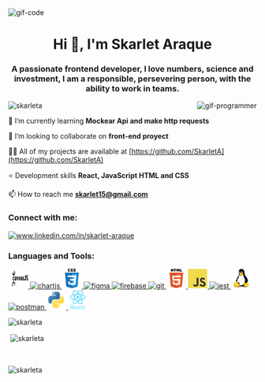 <img align="center" width="1024" height="200" src="https://media.giphy.com/media/ko7twHhomhk8E/giphy.gif" alt="gif-code">
<h1 align="center">Hi 👋, I'm Skarlet Araque</h1>
<h3 align="center">A passionate frontend developer, I  love numbers, science and investment, I am a responsible, persevering person, with the ability to work in teams.</h3>

<img align="right" src="https://media.giphy.com/media/L1R1tvI9svkIWwpVYr/giphy.gif" alt="gif-programmer">

<p align="left"> <img src="https://komarev.com/ghpvc/?username=skarleta&label=Profile%20views&color=0e75b6&style=flat" alt="skarleta" /> </p>

🌱 I’m currently learning **Mockear Api and make http requests**

👯 I’m looking to collaborate on **front-end proyect**

👨‍💻 All of my projects are available at [https://github.com/SkarletA](https://github.com/SkarletA)

⭐ Development skills **React, JavaScript HTML and CSS**
  
📫 How to reach me **skarlet15@gmail.com**

<h3 align="left">Connect with me:</h3>
<p align="left">
<a href="https://www.linkedin.com/in/skarlet-araque-28292b158/" target="blank"><img align="center" src="https://raw.githubusercontent.com/rahuldkjain/github-profile-readme-generator/master/src/images/icons/Social/linked-in-alt.svg" alt="www.linkedin.com/in/skarlet-araque" height="30" width="40" /></a>
</p>


<h3 align="left">Languages and Tools:</h3>
<p align="left"> <a href="https://canvasjs.com" target="_blank" rel="noreferrer"> <img src="https://raw.githubusercontent.com/Hardik0307/Hardik0307/master/assets/canvasjs-charts.svg" alt="canvasjs" width="40" height="40"/> </a> <a href="https://www.chartjs.org" target="_blank" rel="noreferrer"> <img src="https://www.chartjs.org/media/logo-title.svg" alt="chartjs" width="40" height="40"/> </a> <a href="https://www.w3schools.com/css/" target="_blank" rel="noreferrer"> <img src="https://raw.githubusercontent.com/devicons/devicon/master/icons/css3/css3-original-wordmark.svg" alt="css3" width="40" height="40"/> </a> <a href="https://www.figma.com/" target="_blank" rel="noreferrer"> <img src="https://www.vectorlogo.zone/logos/figma/figma-icon.svg" alt="figma" width="40" height="40"/> </a> <a href="https://firebase.google.com/" target="_blank" rel="noreferrer"> <img src="https://www.vectorlogo.zone/logos/firebase/firebase-icon.svg" alt="firebase" width="40" height="40"/> </a> <a href="https://git-scm.com/" target="_blank" rel="noreferrer"> <img src="https://www.vectorlogo.zone/logos/git-scm/git-scm-icon.svg" alt="git" width="40" height="40"/> </a> <a href="https://www.w3.org/html/" target="_blank" rel="noreferrer"> <img src="https://raw.githubusercontent.com/devicons/devicon/master/icons/html5/html5-original-wordmark.svg" alt="html5" width="40" height="40"/> </a> <a href="https://developer.mozilla.org/en-US/docs/Web/JavaScript" target="_blank" rel="noreferrer"> <img src="https://raw.githubusercontent.com/devicons/devicon/master/icons/javascript/javascript-original.svg" alt="javascript" width="40" height="40"/> </a> <a href="https://jestjs.io" target="_blank" rel="noreferrer"> <img src="https://www.vectorlogo.zone/logos/jestjsio/jestjsio-icon.svg" alt="jest" width="40" height="40"/> </a> <a href="https://www.linux.org/" target="_blank" rel="noreferrer"> <img src="https://raw.githubusercontent.com/devicons/devicon/master/icons/linux/linux-original.svg" alt="linux" width="40" height="40"/> </a> <a href="https://postman.com" target="_blank" rel="noreferrer"> <img src="https://www.vectorlogo.zone/logos/getpostman/getpostman-icon.svg" alt="postman" width="40" height="40"/> </a> <a href="https://www.python.org" target="_blank" rel="noreferrer"> <img src="https://raw.githubusercontent.com/devicons/devicon/master/icons/python/python-original.svg" alt="python" width="40" height="40"/> </a> <a href="https://reactjs.org/" target="_blank" rel="noreferrer"> <img src="https://raw.githubusercontent.com/devicons/devicon/master/icons/react/react-original-wordmark.svg" alt="react" width="40" height="40"/> </a> </p>

<p><img align="left" src="https://github-readme-stats.vercel.app/api/top-langs?username=skarleta&show_icons=true&locale=en&layout=compact" alt="skarleta" /></p>
<br />

<p>&nbsp;<img align="center" src="https://github-readme-stats.vercel.app/api?username=skarleta&show_icons=true&locale=en" alt="skarleta" /></p>
<br />

<p><img align="center" src="https://github-readme-streak-stats.herokuapp.com/?user=skarleta&" alt="skarleta" /></p>
